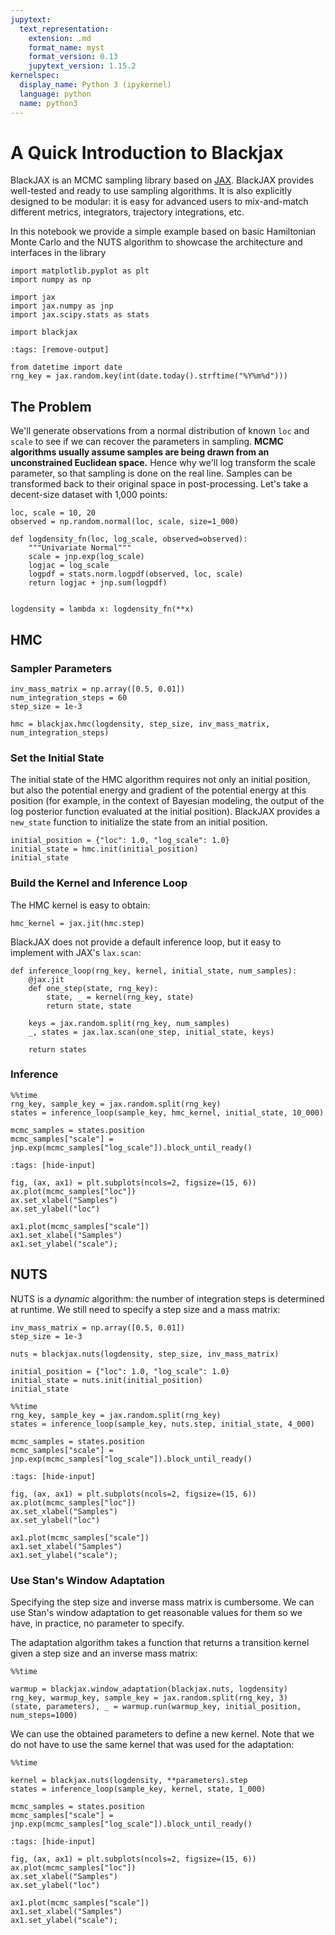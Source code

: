 ```yaml
---
jupytext:
  text_representation:
    extension: .md
    format_name: myst
    format_version: 0.13
    jupytext_version: 1.15.2
kernelspec:
  display_name: Python 3 (ipykernel)
  language: python
  name: python3
---
```


# A Quick Introduction to Blackjax

BlackJAX is an MCMC sampling library based on [JAX](https://github.com/google/jax). BlackJAX provides well-tested and ready to use sampling algorithms. It is also explicitly designed to be modular: it is easy for advanced users to mix-and-match different metrics, integrators, trajectory integrations, etc.

In this notebook we provide a simple example based on basic Hamiltonian Monte Carlo and the NUTS algorithm to showcase the architecture and interfaces in the library

```{code-cell}
import matplotlib.pyplot as plt
import numpy as np

import jax
import jax.numpy as jnp
import jax.scipy.stats as stats

import blackjax
```

```{code-cell}
:tags: [remove-output]

from datetime import date
rng_key = jax.random.key(int(date.today().strftime("%Y%m%d")))
```

## The Problem

We'll generate observations from a normal distribution of known `loc` and `scale` to see if we can recover the parameters in sampling. **MCMC algorithms usually assume samples are being drawn from an unconstrained Euclidean space.** Hence why we'll log transform the scale parameter, so that sampling is done on the real line. Samples can be transformed back to their original space in post-processing. Let's take a decent-size dataset with 1,000 points:

```{code-cell}
loc, scale = 10, 20
observed = np.random.normal(loc, scale, size=1_000)
```

```{code-cell}
def logdensity_fn(loc, log_scale, observed=observed):
    """Univariate Normal"""
    scale = jnp.exp(log_scale)
    logjac = log_scale
    logpdf = stats.norm.logpdf(observed, loc, scale)
    return logjac + jnp.sum(logpdf)


logdensity = lambda x: logdensity_fn(**x)
```

## HMC

### Sampler Parameters

```{code-cell}
inv_mass_matrix = np.array([0.5, 0.01])
num_integration_steps = 60
step_size = 1e-3

hmc = blackjax.hmc(logdensity, step_size, inv_mass_matrix, num_integration_steps)
```

### Set the Initial State

The initial state of the HMC algorithm requires not only an initial position, but also the potential energy and gradient of the potential energy at this position (for example, in the context of Bayesian modeling, the output of the log posterior function evaluated at the initial position). BlackJAX provides a `new_state` function to initialize the state from an initial position.

```{code-cell}
initial_position = {"loc": 1.0, "log_scale": 1.0}
initial_state = hmc.init(initial_position)
initial_state
```

### Build the Kernel and Inference Loop


The HMC kernel is easy to obtain:

```{code-cell}
hmc_kernel = jax.jit(hmc.step)
```

BlackJAX does not provide a default inference loop, but it easy to implement with JAX's `lax.scan`:

```{code-cell}
def inference_loop(rng_key, kernel, initial_state, num_samples):
    @jax.jit
    def one_step(state, rng_key):
        state, _ = kernel(rng_key, state)
        return state, state

    keys = jax.random.split(rng_key, num_samples)
    _, states = jax.lax.scan(one_step, initial_state, keys)

    return states
```

### Inference

```{code-cell}
%%time
rng_key, sample_key = jax.random.split(rng_key)
states = inference_loop(sample_key, hmc_kernel, initial_state, 10_000)

mcmc_samples = states.position
mcmc_samples["scale"] = jnp.exp(mcmc_samples["log_scale"]).block_until_ready()
```

```{code-cell}
:tags: [hide-input]

fig, (ax, ax1) = plt.subplots(ncols=2, figsize=(15, 6))
ax.plot(mcmc_samples["loc"])
ax.set_xlabel("Samples")
ax.set_ylabel("loc")

ax1.plot(mcmc_samples["scale"])
ax1.set_xlabel("Samples")
ax1.set_ylabel("scale");
```

## NUTS

NUTS is a *dynamic* algorithm: the number of integration steps is determined at runtime. We still need to specify a step size and a mass matrix:

```{code-cell}
inv_mass_matrix = np.array([0.5, 0.01])
step_size = 1e-3

nuts = blackjax.nuts(logdensity, step_size, inv_mass_matrix)
```

```{code-cell}
initial_position = {"loc": 1.0, "log_scale": 1.0}
initial_state = nuts.init(initial_position)
initial_state
```

```{code-cell}
%%time
rng_key, sample_key = jax.random.split(rng_key)
states = inference_loop(sample_key, nuts.step, initial_state, 4_000)

mcmc_samples = states.position
mcmc_samples["scale"] = jnp.exp(mcmc_samples["log_scale"]).block_until_ready()
```

```{code-cell}
:tags: [hide-input]

fig, (ax, ax1) = plt.subplots(ncols=2, figsize=(15, 6))
ax.plot(mcmc_samples["loc"])
ax.set_xlabel("Samples")
ax.set_ylabel("loc")

ax1.plot(mcmc_samples["scale"])
ax1.set_xlabel("Samples")
ax1.set_ylabel("scale");
```

### Use Stan's Window Adaptation

Specifying the step size and inverse mass matrix is cumbersome. We can use Stan's window adaptation to get reasonable values for them so we have, in practice, no parameter to specify.

The adaptation algorithm takes a function that returns a transition kernel given a step size and an inverse mass matrix:

```{code-cell}
%%time

warmup = blackjax.window_adaptation(blackjax.nuts, logdensity)
rng_key, warmup_key, sample_key = jax.random.split(rng_key, 3)
(state, parameters), _ = warmup.run(warmup_key, initial_position, num_steps=1000)
```

We can use the obtained parameters to define a new kernel. Note that we do not have to use the same kernel that was used for the adaptation:

```{code-cell}
%%time

kernel = blackjax.nuts(logdensity, **parameters).step
states = inference_loop(sample_key, kernel, state, 1_000)

mcmc_samples = states.position
mcmc_samples["scale"] = jnp.exp(mcmc_samples["log_scale"]).block_until_ready()
```

```{code-cell}
:tags: [hide-input]

fig, (ax, ax1) = plt.subplots(ncols=2, figsize=(15, 6))
ax.plot(mcmc_samples["loc"])
ax.set_xlabel("Samples")
ax.set_ylabel("loc")

ax1.plot(mcmc_samples["scale"])
ax1.set_xlabel("Samples")
ax1.set_ylabel("scale");
```
